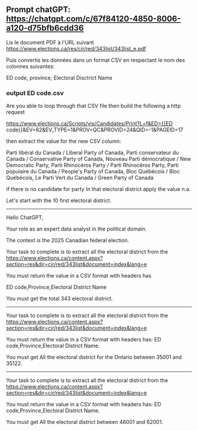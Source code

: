 
## Prompt chatGPT: <https://chatgpt.com/c/67f84120-4850-8006-a120-d75bfb6cdd36>

Lis le document PDF à l'URL suivant <https://www.elections.ca/res/cir/red/343list/343list_e.pdf>

Puis convertis les données dans un format CSV en respectant le nom des colonnes suivantes:

ED code, province, Electoral Disctrict Name

### output ED code.csv

Are you able to loop through that CSV file then build the following a http request

<https://www.elections.ca/Scripts/vis/Candidates/Print?L=f&ED={{ED> code}}&EV=62&EV_TYPE=1&PROV=QC&PROVID=24&QID=-1&PAGEID=17

then extract the value for the new CSV column:

Parti libéral du Canada / Liberal Party of Canada, Parti conservateur du Canada / Conservative Party of Canada, Nouveau Parti démocratique / New Democratic Party, Parti Rhinocéros Party / Parti Rhinocéros Party, Parti populaire du Canada / People's Party of Canada, Bloc Québécois / Bloc Québécois, Le Parti Vert du Canada / Green Party of Canada

if there is no candidate for party In that electoral district apply the value n.a.

Let's start with the 10 first electoral district.

---

Hello ChatGPT,

Your role as an expert data analyst in the political domain.

The context is the 2025 Canadian federal election.

Your task to complete is to extract all the electoral district from the <https://www.elections.ca/content.aspx?section=res&dir=cir/red/343list&document=index&lang=e>

You must return the value in a CSV format  with headers has

ED code,Province,Electoral District Name

You must get the total 343 electoral district.

---

Your task to complete is to extract all the electoral district from the <https://www.elections.ca/content.aspx?section=res&dir=cir/red/343list&document=index&lang=e>

You must return the value in a CSV format  with headers has: ED code,Province,Electoral District Name.

You must get All the electoral district for the Ontario between 35001 and 35122.

---

Your task to complete is to extract all the electoral district from the <https://www.elections.ca/content.aspx?section=res&dir=cir/red/343list&document=index&lang=e>

You must return the value in a CSV format  with headers has: ED code,Province,Electoral District Name.

You must get All the electoral district between 46001 and 62001.
